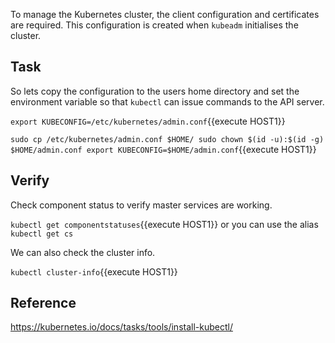 To manage the Kubernetes cluster, the client configuration and certificates are required. This configuration is created when `kubeadm` initialises the cluster. 

## Task

So lets copy the configuration to the users home directory and set the environment variable so that `kubectl` can issue commands to the API server.

`export KUBECONFIG=/etc/kubernetes/admin.conf`{{execute HOST1}}

`sudo cp /etc/kubernetes/admin.conf $HOME/
sudo chown $(id -u):$(id -g) $HOME/admin.conf
export KUBECONFIG=$HOME/admin.conf`{{execute HOST1}}

## Verify

Check component status to verify master services are working.

`kubectl get componentstatuses`{{execute HOST1}} or you can use the alias `kubectl get cs`

We can also check the cluster info.

`kubectl cluster-info`{{execute HOST1}}

## Reference

https://kubernetes.io/docs/tasks/tools/install-kubectl/
